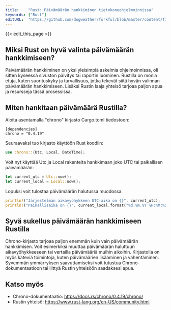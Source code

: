 ```yaml
---
title:    "Rust: Päivämäärän hankkiminen tietokoneohjelmoinnissa"
keywords: ["Rust"]
editURL:  "https://github.com/dogweather/forkful/blob/master/content/fi/rust/getting-the-current-date.md"
---
```


{{< edit_this_page >}}

## Miksi Rust on hyvä valinta päivämäärän hankkimiseen?

Päivämäärän hankkiminen on yksi yleisimpiä askelmia ohjelmoinnissa, oli sitten kyseessä sivuston päivitys tai raportin luominen. Rustilla on monia etuja, kuten suorituskyky ja turvallisuus, jotka tekevät siitä hyvän valinnan päivämäärän hankkimiseen. Lisäksi Rustin laaja yhteisö tarjoaa paljon apua ja resursseja tässä prosessissa.

## Miten hankitaan päivämäärä Rustilla?

Aloita asentamalla "chrono" kirjasto Cargo.toml tiedostoon: 
```
[dependencies]
chrono = "0.4.19"
```
Seuraavaksi tuo kirjasto käyttöön Rust koodiin: 
```Rust
use chrono::{Utc, Local, DateTime};
```
Voit nyt käyttää Utc ja Local rakenteita hankkimaan joko UTC tai paikallisen päivämäärän: 
```Rust
let current_utc = Utc::now();
let current_local = Local::now();
```
Lopuksi voit tulostaa päivämäärän halutussa muodossa: 
```Rust
println!("Järjestelmän aikavyöhykkeen UTC-aika on {}", current_utc);
println!("Paikallisaika on {}", current_local.format("%d.%m.%Y %H:%M:%S"));
```

## Syvä sukellus päivämäärän hankkimiseen Rustilla

Chrono-kirjasto tarjoaa paljon enemmän kuin vain päivämäärän hankkimisen. Voit esimerkiksi muuttaa päivämäärän haluttuun aikavyöhykkeeseen tai vertailla päivämääriä muihin aikoihin. Kirjastolla on myös käteviä toimintoja, kuten päivämäärien lisääminen ja vähentäminen. Syvemmän ymmärryksen saavuttamiseksi voit tutustua Chrono-dokumentaatioon tai liittyä Rustin yhteisöön saadaksesi apua.

## Katso myös

- Chrono-dokumentaatio: https://docs.rs/chrono/0.4.19/chrono/
- Rustin yhteisö: https://www.rust-lang.org/en-US/community.html